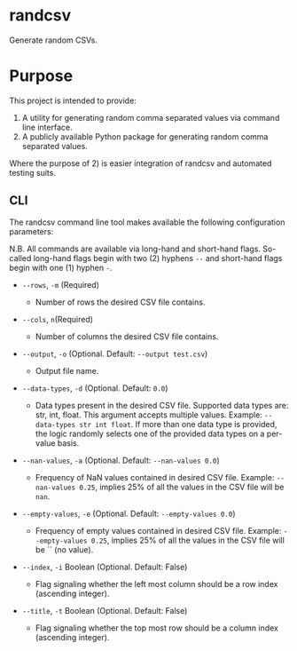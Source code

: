 # randcsv

Generate random CSVs.

# Purpose

This project is intended to provide:

1) A utility for generating random comma separated values via command line interface.
2) A publicly available Python package for generating random comma separated values.

Where the purpose of 2) is easier integration of randcsv and automated testing suits.

## CLI

The randcsv command line tool makes available the following configuration parameters:

N.B. All commands are available via long-hand and short-hand flags. So-called long-hand flags begin with two (2) hyphens `--` and short-hand flags begin with one (1) hyphen `-`.

* `--rows`, `-m` (Required)
  * Number of rows the desired CSV file contains.

* `--cols`, `n`(Required)
  * Number of columns the desired CSV file contains.

* `--output`, `-o` (Optional. Default: `--output test.csv`)
  * Output file name.

* `--data-types`, `-d` (Optional. Default: `0.0`)
  * Data types present in the desired CSV file. Supported data types are: str, int, float. This argument accepts multiple values. Example: `--data-types str int float`. If more than one data type is provided, the logic randomly selects one of the provided data types on a per-value basis.

* `--nan-values`, `-a` (Optional. Default: `--nan-values 0.0`)
  * Frequency of NaN values contained in desired CSV file. Example: `--nan-values 0.25`, implies 25% of all the values in the CSV file will be `nan`.

* `--empty-values`, `-e` (Optional. Default: `--empty-values 0.0`)
  * Frequency of empty values contained in desired CSV file. Example: `--empty-values 0.25`, implies 25% of all the values in the CSV file will be `` (no value).

* `--index`, `-i` Boolean (Optional. Default: False)
  * Flag signaling whether the left most column should be a row index (ascending integer).

* `--title`, `-t` Boolean (Optional. Default: False)
  * Flag signaling whether the top most row should be a column index (ascending integer).
